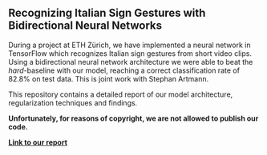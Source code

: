 ## Recognizing Italian Sign Gestures with Bidirectional Neural Networks

During a project at ETH Zürich, we have implemented a neural network in TensorFlow which recognizes Italian sign gestures from short video clips. Using a bidirectional neural network architecture we were able to beat the *hard*-baseline with our model, reaching a correct classification rate of 82.8% on test data. This is joint work with Stephan Artmann.

This repository contains a detailed report of our model architecture, regularization techniques and findings.

**Unfortunately, for reasons of copyright, we are not allowed to publish our code.**

[**Link to our report**](https://github.com/cglanzer/italian-gesture-recognition/blob/master/report.pdf)
